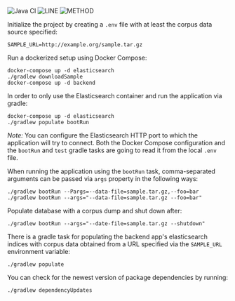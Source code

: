 ![Java CI](https://github.com/JKatzwinkel/tla-es/workflows/Java%20CI/badge.svg)
![LINE](https://img.shields.io/badge/line--coverage-51%25-orange.svg)
![METHOD](https://img.shields.io/badge/method--coverage-47%25-orange.svg)

Initialize the project by creating a `.env` file with at least the corpus data source specified:

    SAMPLE_URL=http://example.org/sample.tar.gz


Run a dockerized setup using Docker Compose:

    docker-compose up -d elasticsearch
    ./gradlew downloadSample
    docker-compose up -d backend


In order to only use the Elasticsearch container and run the application via gradle:

    docker-compose up -d elasticsearch
    ./gradlew populate bootRun

*Note:* You can configure the Elasticsearch HTTP port to which the application will try to connect.
Both the Docker Compose configuration and the `bootRun` and `test` gradle tasks are going to read
it from the local `.env` file.

When running the application using the  `bootRun` task, comma-separated arguments can be passed via
`args` property in the following ways:

    ./gradlew bootRun --Pargs=--data-file=sample.tar.gz,--foo=bar
    ./gradlew bootRun --args="--data-file=sample.tar.gz --foo=bar"


Populate database with a corpus dump and shut down after:

    ./gradlew bootRun --args="--date-file=sample.tar.gz --shutdown"

There is a gradle task for populating the backend app's elasticsearch indices with corpus data obtained
from a URL specified via the `SAMPLE_URL` environment variable:

    ./gradlew populate


You can check for the newest version of package dependencies by running:

    ./gradlew dependencyUpdates



